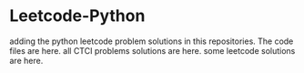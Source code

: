 # Leetcode-Python
adding the python leetcode problem solutions in this repositories. 
The code files are here.
all CTCI problems solutions are here.
some leetcode solutions are here.






































































































































































































































































































































































































































































































































































































































































































